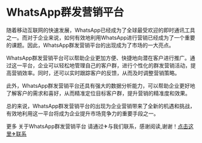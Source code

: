 # WhatsApp群发营销平台

随着移动互联网的快速发展，WhatsApp已经成为了全球最受欢迎的即时通讯工具之一。而对于企业来说，如何有效地利用WhatsApp进行营销已经成为了一个重要的课题。因此，WhatsApp群发营销平台的出现成为了市场的一大亮点。

WhatsApp群发营销平台可以帮助企业更加方便、快捷地向潜在客户进行推广。通过这一平台，企业可以轻松地管理自己的客户群，进行个性化的群发营销活动，提高营销效率。同时，还可以实时跟踪客户的反馈，从而及时调整营销策略。

此外，WhatsApp群发营销平台还具有强大的数据分析能力，可以帮助企业更好地了解客户的需求和喜好，从而精准定位目标客户群，提升营销的精准度和效果。

总的来说，WhatsApp群发营销平台的出现为企业营销带来了全新的机遇和挑战，有效地利用这一平台将成为企业提升市场竞争力的重要手段之一。

更多 关于WhatsApp群发营销平台 请通过✈与我们联系，感谢阅读,谢谢！[点击这里✈联系](https://t.me/LM999bot)